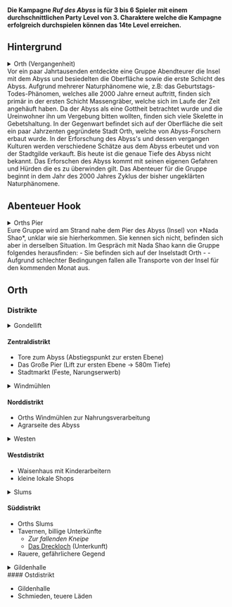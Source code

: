 #### Die Kampagne _Ruf des Abyss_ is für 3 bis 6 Spieler mit einem durchschnittlichen Party Level von 3. Charaktere welche die Kampagne erfolgreich durchspielen können das 14te Level erreichen.

## <a name="hintergrund"></a><yellow> Hintergrund </yellow>
<details closed>
  <summary>Orth (Vergangenheit)</summary>
  <markdown>
![Image](https://cdn.discordapp.com/attachments/1000054154070327356/1000054522284089404/orth-past.webp)
  </markdown>
</details>
 Vor ein paar Jahrtausenden entdeckte eine Gruppe Abendteurer die Insel mit dem Abyss und besiedelten die Oberfläche sowie die erste Schicht des Abyss. Aufgrund mehrerer Naturphänomene wie, z.B: das Geburtstags-Todes-Phänomen, welches alle 2000 Jahre erneut auftritt, finden sich primär in der ersten Schicht Massengräber, welche sich im Laufe der Zeit angehäuft haben. Da der Abyss als eine Gottheit betrachtet wurde und die Ureinwohner ihn um Vergebung bitten wollten, finden sich viele Skelette in Gebetshaltung. 
 In der Gegenwart befindet sich auf der Oberfläche die seit ein paar Jahrzenten gegründete Stadt Orth, welche von Abyss-Forschern erbaut wurde. In der Erforschung des Abyss's und dessen vergangen Kulturen werden verschiedene Schätze aus dem Abyss erbeutet und von der Stadtgilde verkauft. 
 Bis heute ist die genaue Tiefe des Abyss nicht bekannt. Das Erforschen des Abyss kommt mit seinen eigenen Gefahren und Hürden die es zu überwinden gilt. 
 Das Abenteuer für die Gruppe beginnt in dem Jahr des 2000 Jahres Zyklus der bisher ungeklärten Naturphänomene. 

## <yellow> Abenteuer Hook </yellow>
<details closed>
  <summary>Orths Pier</summary>
  <markdown>
![Image](https://cdn.discordapp.com/attachments/1000054154070327356/1000054522690932846/orth-pier.webp)
  </markdown>
</details>
Eure Gruppe wird am Strand nahe dem Pier des Abyss (Insel) von *Nada Shao*, unklar wie sie hierherkommen. Sie kennen sich nicht, befinden sich aber in derselben Situation. Im Gespräch mit Nada Shao kann die Gruppe folgendes herausfinden:
- Sie befinden sich auf der Inselstadt Orth
- 
- Aufgrund schlechter Bedingungen fallen alle Transporte von der Insel für den kommenden Monat aus.


## <yellow> Orth </yellow>
### Distrikte

<details closed>
  <summary>Gondellift</summary>
  <markdown>
![Image](https://cdn.discordapp.com/attachments/1000054154070327356/1000054499911667742/orth-lift.webp)
  </markdown>
</details>

#### Zentraldistrikt
  - Tore zum Abyss (Abstiegspunkt zur ersten Ebene)
  - Das Große Pier (Lift zur ersten Ebene -> 580m Tiefe)
  - Stadtmarkt (Feste, Narungserwerb)

<details closed>
  <summary>Windmühlen</summary>
  <markdown>
![Image](https://cdn.discordapp.com/attachments/1000054154070327356/1000054549656125480/orth-windmill.webp)
  </markdown>
</details>

#### Norddistrikt

  - Orths Windmühlen zur Nahrungsverarbeitung
  - Agrarseite des Abyss

<details closed>
  <summary>Westen</summary>
  <markdown>
![Image](https://cdn.discordapp.com/attachments/1000054154070327356/1000054501903966258/orth-orphan3.webp)
  </markdown>
</details>

#### Westdistrikt

  - Waisenhaus mit Kinderarbeitern
  - kleine lokale Shops

<details closed>
  <summary>Slums</summary>
  <markdown>
![Image](https://cdn.discordapp.com/attachments/1000054154070327356/1000054528831402004/orth-slum2.webp)
  </markdown>
</details>

#### Süddistrikt

  - Orths Slums
  - Tavernen, billige Unterkünfte
    - _Zur fallenden Kneipe_
    - [Das Dreckloch](InteressanteOrte#das-dreckloch) (Unterkunft)
  - Rauere, gefährlichere Gegend

<details closed>
  <summary>Gildenhalle</summary>
  <markdown>
![Image](https://cdn.discordapp.com/attachments/1000054154070327356/1000054499131523082/orth-guild.webp)
  </markdown>
</details>
#### Ostdistrikt

  - Gildenhalle
  - Schmieden, teuere Läden

